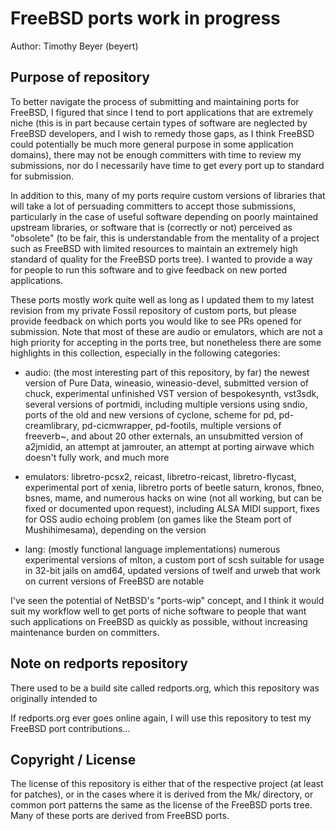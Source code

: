 # FreeBSD ports work in progress

Author: Timothy Beyer (beyert)

## Purpose of repository

To better navigate the process of submitting and maintaining ports for FreeBSD, I figured that since I tend to port applications that are extremely niche (this is in part because certain types of software are neglected by FreeBSD developers, and I wish to remedy those gaps, as I think FreeBSD could potentially be much more general purpose in some application domains), there may not be enough committers with time to review my submissions, nor do I necessarily have time to get every port up to standard for submission.

In addition to this, many of my ports require custom versions of libraries that will take a lot of persuading committers to accept those submissions, particularly in the case of useful software depending on poorly maintained upstream libraries, or software that is (correctly or not) perceived as "obsolete" (to be fair, this is understandable from the mentality of a project such as FreeBSD with limited resources to maintain an extremely high standard of quality for the FreeBSD ports tree).  I wanted to provide a way for people to run this software and to give feedback on new ported applications.

These ports mostly work quite well as long as I updated them to my latest revision from my private Fossil repository of custom ports, but please provide feedback on which ports you would like to see PRs opened for submission.  Note that most of these are audio or emulators, which are not a high priority for accepting in the ports tree, but nonetheless there are some highlights in this collection, especially in the following categories:

 *  audio: (the most interesting part of this repository, by far) the newest version of Pure Data, wineasio, wineasio-devel, submitted version of chuck, experimental unfinished VST version of bespokesynth, vst3sdk, several versions of portmidi, including multiple versions using sndio, ports of the old and new versions of cyclone, scheme for pd, pd-creamlibrary, pd-cicmwrapper, pd-footils, multiple versions of freeverb~, and about 20 other externals, an unsubmitted version of a2jmidid, an attempt at jamrouter, an attempt at porting airwave which doesn't fully work, and much more

  *  emulators: libretro-pcsx2, reicast, libretro-reicast, libretro-flycast, experimental port of xenia, libretro ports of beetle saturn, kronos, fbneo, bsnes, mame, and numerous hacks on wine (not all working, but can be fixed or documented upon request), including ALSA MIDI support, fixes for OSS audio echoing problem (on games like the Steam port of Mushihimesama), depending on the version
 
  *  lang: (mostly functional language implementations) numerous experimental versions of mlton, a custom port of scsh suitable for usage in 32-bit jails on amd64, updated versions of twelf and urweb that work on current versions of FreeBSD are notable

I've seen the potential of NetBSD's "ports-wip" concept, and I think it would suit my workflow well to get ports of niche software to people that want such applications on FreeBSD as quickly as possible, without increasing maintenance burden on committers.

## Note on redports repository

There used to be a build site called redports.org, which this repository was originally intended to 

If redports.org ever goes online again, I will use this repository to test my FreeBSD port contributions...

## Copyright / License

The license of this repository is either that of the respective project (at least for patches), or in the cases where it is derived from the Mk/ directory, or common port patterns the same as the license of the FreeBSD ports tree.  Many of these ports are derived from FreeBSD ports.

